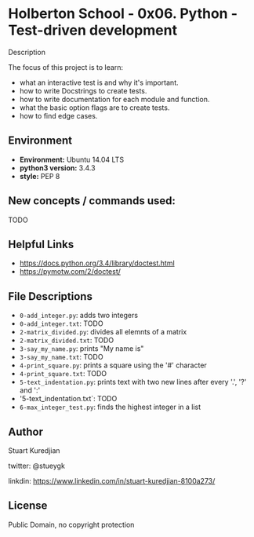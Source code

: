 # Holberton School - 0x06. Python - Test-driven development
Description

The focus of this project is to learn:
* what an interactive test is and why it's important.
* how to write Docstrings to create tests.
* how to write documentation for each module and function.
* what the basic option flags are to create tests.
* how to find edge cases.

## Environment
* __Environment:__ Ubuntu 14.04 LTS
* __python3 version:__ 3.4.3
* __style:__ PEP 8

## New concepts / commands used:
TODO

## Helpful Links
* https://docs.python.org/3.4/library/doctest.html
* https://pymotw.com/2/doctest/

## File Descriptions
- `0-add_integer.py`: adds two integers
- `0-add_integer.txt`: TODO
- `2-matrix_divided.py`: divides all elemnts of a matrix
- `2-matrix_divided.txt`: TODO
- `3-say_my_name.py`: prints "My name is"
- `3-say_my_name.txt`: TODO
- `4-print_square.py`: prints a square using the '#' character
- `4-print_square.txt`: TODO
- `5-text_indentation.py`: prints text with two new lines after every '.', '?' and ':'
- '5-text_indentation.txt`: TODO
- `6-max_integer_test.py`: finds the highest integer in a list

## Author
Stuart Kuredjian

twitter: @stueygk

linkdin: https://www.linkedin.com/in/stuart-kuredjian-8100a273/

## License
Public Domain, no copyright protection
